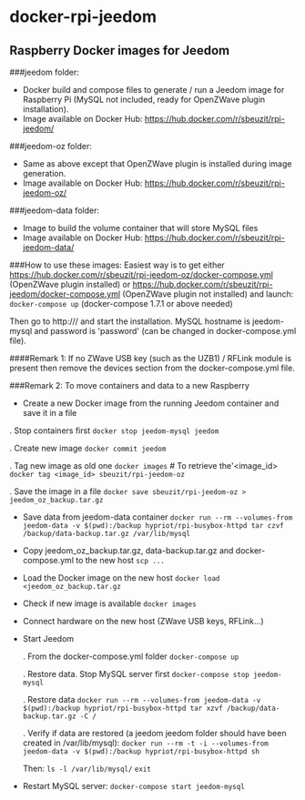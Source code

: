 # docker-rpi-jeedom
## Raspberry Docker images for Jeedom

###jeedom folder:
* Docker build and compose files to generate / run a Jeedom image for Raspberry Pi
(MySQL not included, ready for OpenZWave plugin installation).
* Image available on Docker Hub: https://hub.docker.com/r/sbeuzit/rpi-jeedom/

###jeedom-oz folder:
* Same as above except that OpenZWave plugin is installed during image generation.
* Image available on Docker Hub: https://hub.docker.com/r/sbeuzit/rpi-jeedom-oz/

###jeedom-data folder:
* Image to build the volume container that will store MySQL files
* Image available on Docker Hub: https://hub.docker.com/r/sbeuzit/rpi-jeedom-data/



###How to use these images:
Easiest way is to get either https://hub.docker.com/r/sbeuzit/rpi-jeedom-oz/docker-compose.yml (OpenZWave plugin installed) or https://hub.docker.com/r/sbeuzit/rpi-jeedom/docker-compose.yml (OpenZWave plugin not installed) and launch:
``` docker-compose up``` (docker-compose 1.7.1 or above needed)

Then go to http://<raspberry ip>/ and start the installation. MySQL hostname is jeedom-mysql and password is 'password' (can be changed in docker-compose.yml file).

####Remark 1:
If no ZWave USB key (such as the UZB1) / RFLink module is present then remove the devices section from the docker-compose.yml file.

###Remark 2:
To move containers and data to a new Raspberry
* Create a new Docker image from the running Jeedom container and save it in a file

. Stop containers first
```docker stop jeedom-mysql jeedom```

. Create new image
```docker commit jeedom```

. Tag new image as old one 
```docker images``` # To retrieve the'<image_id>
```docker tag <image_id> sbeuzit/rpi-jeedom-oz```

. Save the image in a file 
```docker save sbeuzit/rpi-jeedom-oz > jeedom_oz_backup.tar.gz```

* Save data from  jeedom-data container 
```docker run --rm --volumes-from jeedom-data -v $(pwd):/backup hypriot/rpi-busybox-httpd tar czvf /backup/data-backup.tar.gz /var/lib/mysql```


* Copy jeedom_oz_backup.tar.gz, data-backup.tar.gz and docker-compose.yml to the new host
```scp ...```

* Load the Docker image on the new host
```docker load <jeedom_oz_backup.tar.gz```
* Check if new image is available 
```docker images```

* Connect hardware on the new host (ZWave USB keys, RFLink...) 

* Start Jeedom

	. From the  docker-compose.yml folder
	```docker-compose up```

	. Restore data. Stop MySQL server first
	```docker-compose stop jeedom-mysql```

	. Restore data 
	```docker run --rm --volumes-from jeedom-data -v $(pwd):/backup hypriot/rpi-busybox-httpd tar xzvf /backup/data-backup.tar.gz -C /```

	. Verify if data are restored (a jeedom jeedom folder should have been created in /var/lib/mysql):
	```docker run --rm -t -i --volumes-from jeedom-data -v $(pwd):/backup hypriot/rpi-busybox-httpd sh```

	Then:
	```ls -l /var/lib/mysql/```
	```exit```

* Restart MySQL server:
```docker-compose start jeedom-mysql```

